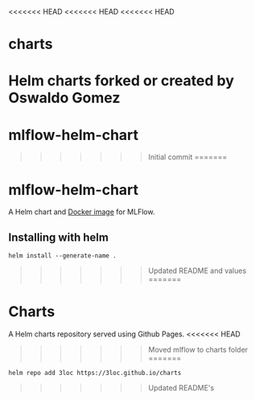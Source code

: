 <<<<<<< HEAD
<<<<<<< HEAD
<<<<<<< HEAD
# charts
Helm charts forked or created by Oswaldo Gomez
=======
# mlflow-helm-chart
>>>>>>> Initial commit
=======
# mlflow-helm-chart

A Helm chart and [Docker image](https://hub.docker.com/r/3loc/mlflow) for MLFlow.

## Installing with helm
```
helm install --generate-name .
```
>>>>>>> Updated README and values
=======
# Charts
A Helm charts repository served using Github Pages.
<<<<<<< HEAD
>>>>>>> Moved mlflow to charts folder
=======

```
helm repo add 3loc https://3loc.github.io/charts
```
>>>>>>> Updated README's
